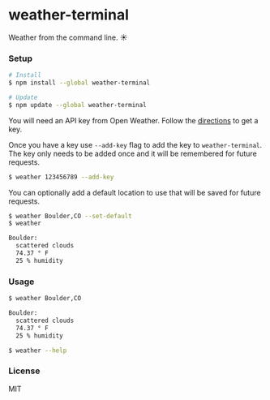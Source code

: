 # weather-terminal

Weather from the command line. :sunny:


### Setup
```sh
# Install
$ npm install --global weather-terminal

# Update
$ npm update --global weather-terminal
```

You will need an API key from Open Weather. Follow the [directions](http://openweathermap.org/appid) to get a key.

Once you have a key use `--add-key` flag to add the key to `weather-terminal`. The key only needs to be added once and it will be remembered for future requests.

```sh
$ weather 123456789 --add-key
```

You can optionally add a default location to use that will be saved for future requests.

```sh
$ weather Boulder,CO --set-default
$ weather

Boulder:
  scattered clouds
  74.37 ° F
  25 % humidity
```

### Usage
```sh
$ weather Boulder,CO

Boulder:
  scattered clouds
  74.37 ° F
  25 % humidity

$ weather --help
```

### License
MIT
